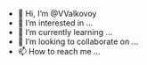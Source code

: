 - 👋 Hi, I’m @VValkovoy
- 👀 I’m interested in ...
- 🌱 I’m currently learning ...
- 💞️ I’m looking to collaborate on ...
- 📫 How to reach me ...

<!---
VValkovoy/VValkovoy is a ✨ special ✨ repository because its `README.md` (this file) appears on your GitHub profile.
You can click the Preview link to take a look at your changes.
--->
